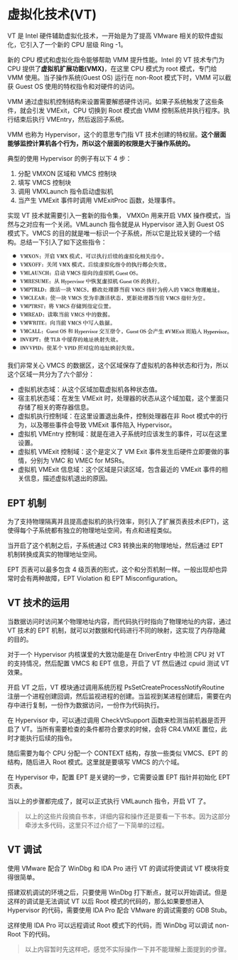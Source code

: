 # 虚拟化技术(VT)

VT 是 Intel 硬件辅助虚拟化技术，一开始是为了提高 VMware 相关的软件虚拟化，它引入了一个新的 CPU 层级 Ring -1。

新的 CPU 模式和虚拟化指令能够帮助 VMM 提升性能。Intel 的 VT 技术专门为 CPU 提供了**虚拟机扩展功能(VMX)**，在这里 CPU 模式为 root 模式，专门给 VMM 使用。当子操作系统(Guest OS) 运行在 non-Root 模式下时，VMM 可以截获 Guest OS 使用的特权指令和对硬件的访问。

VMM 通过虚拟机控制结构来设置需要解惑硬件访问。如果子系统触发了这些条件，就会引发 VMExit，CPU 切换到 Root 模式由 VMM 控制系统并执行程序。执行结束后执行 VMEntry，然后返回子系统。

VMM 也称为 Hypervisor，这个的意思专门指 VT 技术创建的特权层。**这个层面能够监控计算机各个行为，所以这个层面的权限是大于操作系统的。**

典型的使用 Hypervisor 的例子有以下 4 步：

1. 分配 VMXON 区域和 VMCS 控制块
2. 填写 VMCS 控制块
3. 调用 VMXLaunch 指令启动虚拟机
4. 当产生 VMExit 事件时调用 VMExitProc 函数，处理事件。

实现 VT 技术就需要引入一套新的指令集， VMXOn 用来开启 VMX 操作模式，当然与之对应有一个关闭。VMLaunch 指令就是从 Hypervisor 进入到 Guest OS 模式下。VMCS 的目的就是唯一标识一个子系统，所以它是比较关键的一个结构。总结一下引入了如下这些指令：

![VT](..\img\VT.png)

我们非常关心 VMCS 的数据区，这个区域保存了虚拟机的各种状态和行为，所以这个区域一共分为了六个部分：

* 虚拟机状态域：从这个区域加载虚拟机各种状态值。
* 宿主机状态域：在发生 VMExit 时，处理器的状态从这个域加载，这个里面只存储了相关的寄存器信息。
* 虚拟机执行控制域：在这里设置退出条件，控制处理器在非 Root 模式中的行为，以及哪些事件会导致 VMExit 事件陷入 Hypervisor。
* 虚拟机 VMEntry 控制域：就是在进入子系统时应该发生的事件，可以在这里设置。
* 虚拟机 VMExit 控制域：这个是定义了 VM Exit 事件发生后硬件立即要做的事情，分别为 VMC 和 VMEC for MSRs。
* 虚拟机 VMExit 信息域：这个区域是只读区域，包含最近的 VMExit 事件的相关信息，描述虚拟机退出的原因。

## EPT 机制

为了支持物理隔离并且提高虚拟机的执行效率，则引入了扩展页表技术(EPT)，这使得每个子系统都有独立的物理地址空间，有点和进程类似。

当开启了这个机制之后，子系统通过 CR3 转换出来的物理地址，然后通过 EPT 机制转换成真实的物理地址空间。

EPT 页表可以最多包含 4 级页表的形式，这个和分页机制一样。一般出现却也异常时会有两种故障，EPT Violation 和 EPT Misconfiguration。

## VT 技术的运用

当数据访问时访问某个物理地址内容，而代码执行时指向了物理地址的内容，通过 VT 技术的 EPT 机制，就可以对数据和代码进行不同的映射，这实现了内存隐藏的目的。

对于一个 Hypervisor 内核谋爱的大致功能是在 DriverEntry 中检测 CPU 对 VT 的支持情况，然后配置 VMCS 和 EPT 信息，开启了 VT 然后通过 cpuid 测试 VT 效果。

开启 VT 之后，VT 模块通过调用系统历程 PsSetCreateProcessNotifyRoutine 注册一个进程创建回调，然后监视进程的创建。当监视到某进程创建后，需要在内存中进行复制，一份作为数据访问，一份作为代码执行。

在 Hypervisor 中，可以通过调用 CheckVtSupport 函数来检测当前机器是否开启了 VT。当所有需要检查的条件都符合要求的时候，会将 CR4.VMXE 置位，此时才能执行后续的指令。

随后需要为每个 CPU 分配一个 CONTEXT 结构，存放一些类似 VMCS、EPT 的结构，随后进入 Root 模式。这里就是要填写 VMCS 的六个域。

在 Hypervisor 中，配置 EPT 是关键的一步，它需要设置 EPT 指针并初始化 EPT 页表。

当以上的步骤都完成了，就可以正式执行 VMLaunch 指令，开启 VT 了。

> 以上的这些片段摘自书本，详细内容和操作还是要看一下书本。因为这部分牵涉太多代码，这里只不过介绍了一下简单的过程。

## VT 调试

使用 VMware 配合了 WinDbg 和 IDA Pro 进行 VT 的调试将使调试 VT 模块将变得很简单。

搭建双机调试的环境之后，只要使用 WinDbg 打下断点，就可以开始调试。但是这样的调试是无法调试 VT 以后 Root 模式的代码的，那么如果要想进入 Hypervisor 的代码，需要使用 IDA Pro 配合 VMware 的调试需要的 GDB Stub。

这样使用 IDA Pro 可以远程调试 Root 模式下的代码，而 WinDbg 可以调试 non-Root 下的代码。

> 以上内容暂时先这样吧，感觉不实际操作一下并不能理解上面提到的步骤。